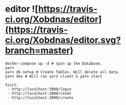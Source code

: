 # editor ![https://travis-ci.org/Xobdnas/editor](https://travis-ci.org/Xobdnas/editor.svg?branch=master)

```
docker-compose up -d # spin up the Database.
yarn
yarn db-setup # Create Tables, Will delete all data.
yarn dev # Will run yarn client & yarn start

Visit:
 - http://localhost:3000/login
 - http://localhost:3000/reset
 - http://localhost:3000/create
```
